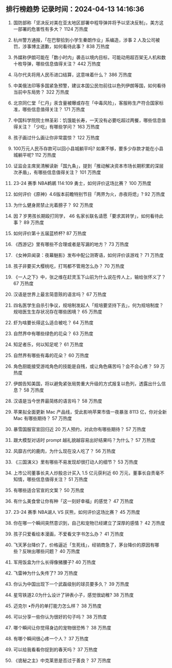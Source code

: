 
## 排行榜趋势 记录时间：2024-04-13 14:16:36
  
  1. 国防部称「坚决反对美在亚太地区部署中程导弹并将予以坚决反制」，美方这一部署的危害性有多大？ 1124 万热度
    
  2. 杭州警方通报，「在巴黎拾到小学生秦朗作业」系编造，涉事 2 人及公司被罚，涉事博主道歉，如何看待此事？ 838 万热度
    
  3. 外媒称伊朗可能在「数小时内」袭击以境内目标，可能动用超百架无人机和数十枚导弹，哪些信息值得关注？ 442 万热度
    
  4. 马尔代夫将用人民币进口结算，这意味着什么？ 386 万热度
    
  5. 中美俄法印等多国紧急预警，建议本国公民勿前往以色列伊朗等国，如何看待当前中东局势？ 322 万热度
    
  6. 北京同仁堂「仁丹」汞含量被曝或存在「中毒风险」，客服称生产符合国家标准，哪些信息值得关注？ 171 万热度
    
  7. 中国科学院院士林圣彩：饥饿能长寿，一天没有必要吃超过两餐，哪些信息值得关注？「少吃」有哪些学问？ 163 万热度
    
  8. 孩子画过什么画让你非常震惊？ 122 万热度
    
  9. 100万元人民币存款可以回小县城躺平吗? 如果不够，要多少存款才能在小县城躺平呢? 112 万热度
    
  10. 证监会主席吴清解读新「国九条」，提到「推动解决资本市场长期积累的深层次矛盾」，有哪些信息值得关注？ 101 万热度
    
  11. 23-24 赛季 NBA鹈鹕 114:109 勇士，如何评价这场比赛？ 100 万热度
    
  12. 如何评价《原神》4.6版本前瞻特别节目「两界为火，赤夜将熄」? 92 万热度
    
  13. 为什么健身房禁止光着膀子？ 92 万热度
    
  14. 因 7 岁男孩长期殴打同学， 46 名家长联名请愿「要求其转学」，如何看待此事？ 89 万热度
    
  15. 如何评价第十五届蓝桥杯? 87 万热度
    
  16. 《西游记》里有哪些不合理或者是写漏的地方？ 73 万热度
    
  17. 《女神异闻录：夜幕魅影》发布中配公测寄语，如何评价该游戏？ 71 万热度
    
  18. 孩子非要买大樱桃吃，打骂都不管用怎么办？ 70 万热度
    
  19. 《一人之下》中，张之维在赶灵玉下山前为什么说在传人上，输给张怀义了？ 67 万热度
    
  20. 汉语是世界上最言简意赅的语言吗？ 67 万热度
    
  21. 四名医学生自杀引争议，规培制发起人「规培要坚持下去」，何为规培制度？规培医生生存状况存在哪些困境？ 65 万热度
    
  22. 虾为啥要长得这么适合被吃？ 64 万热度
    
  23. 自然界中有哪些绿色的花朵？ 63 万热度
    
  24. 知足者乐，何以知足呢？ 61 万热度
    
  25. 自然界有哪些有毒的花朵？ 60 万热度
    
  26. 角色厨能接受游戏角色的技能是自残，或让角色痛苦吗？会不会心疼？ 59 万热度
    
  27. 伊朗告知美国，将以避免紧张局势重大升级的方式报复以色列，透露出什么信息？ 58 万热度
    
  28. 汉语是当今世界最简练的语言吗？ 58 万热度
    
  29. 苹果拟全面更新 Mac 产品线，受此影响苹果市值一夜暴涨 8113 亿，你对全新 Mac 有哪些期待？ 57 万热度
    
  30. 暴雪国服官宣回归近 20 万人预约，对此你有哪些期待？ 57 万热度
    
  31. 跟大模型对话时 prompt 越礼貌越容易出好结果吗？为什么？ 57 万热度
    
  32. 风靡古代的鹿肉，为什么现在没人吃了？ 56 万热度
    
  33. 《三国演义》里有哪些不易发现却很打动人的细节？ 53 万热度
    
  34. 上市公司董事长夫人炒股总计买入 1.5 亿元获利近 60 万元，董事长自责毫不知情，哪些信息值得关注？ 51 万热度
    
  35. 有哪些适合官宣的文案？ 50 万热度
    
  36. 有什么美食曾让你有种「这一刻好幸福」的感觉？ 47 万热度
    
  37. 23-24 赛季 NBA湖人 VS 灰熊，如何评价这场比赛？ 45 万热度
    
  38. 你在哪一个瞬间突然意识到，自己和宠物已经建立了深厚的感情？ 42 万热度
    
  39. 孩子只爱看绘本漫画，不爱看文字书怎么办？ 41 万热度
    
  40. 飞天茅台降价了，价格逼近「生死线」，经销商急了，茅台降价的原因有哪些？反映出哪些问题？ 40 万热度
    
  41. 军用饭盒为什么长得像猪腰子? 40 万热度
    
  42. 飞雷神为什么失传了? 39 万热度
    
  43. 你认为中国出现下一个武磊级别的球员要多久？ 39 万热度
    
  44. 星穹铁道2.0为什么设计了钟表小子，感觉很幼稚? 38 万热度
    
  45. 迈克尔 •乔丹的单打能力怎么样？ 38 万热度
    
  46. 可以分享一些你认为很好的句子吗？ 38 万热度
    
  47. 哪个瞬间让你觉得身边的宠物很恐怖？ 38 万热度
    
  48. 有哪个瞬间很心疼一个人？ 37 万热度
    
  49. 可以给我看看你捉到的春天吗？ 37 万热度
    
  50. 《诡秘之主》中克莱恩是否过于善良？ 37 万热度
    